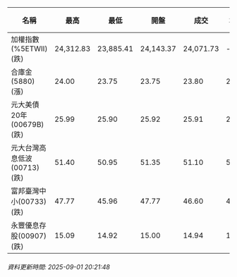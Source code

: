 | 名稱 | 最高 | 最低 | 開盤 | 成交 | 均價 | 成交金額(億) | 昨收 | 漲跌幅 | 漲跌 | 總量 | 昨量 | 振幅 |
| -------- | -------- | -------- | -------- |-------- | -------- | -------- |-------- |-------- |-------- | -------- | -------- |-------- |
|加權指數(%5ETWII) (跌)|24,312.83|23,885.41|24,143.37|24,071.73|-|5,099.57|24,233.10|0.67%|161.37|7,800,397|0|1.76%|
|合庫金(5880) (漲)|24.00|23.75|23.75|23.80|23.84|1.37|23.70|0.42%|0.10|5,750|13,891|1.05%|
|元大美債20年(00679B) (跌)|25.99|25.90|25.92|25.91|25.94|5.83|26.07|0.61%|0.16|22,489|28,759|0.35%|
|元大台灣高息低波(00713) (跌)|51.40|50.95|51.35|51.10|51.13|4.28|51.35|0.49%|0.25|8,379|5,687|0.88%|
|富邦臺灣中小(00733) (跌)|47.77|45.96|47.77|46.60|46.76|0.997|47.71|2.33%|1.11|2,132|1,827|3.79%|
|永豐優息存股(00907) (跌)|15.09|14.92|15.00|14.94|14.96|0.093|15.00|0.40%|0.06|620|1,074|1.13%|
###### 資料更新時間: 2025-09-01 20:21:48